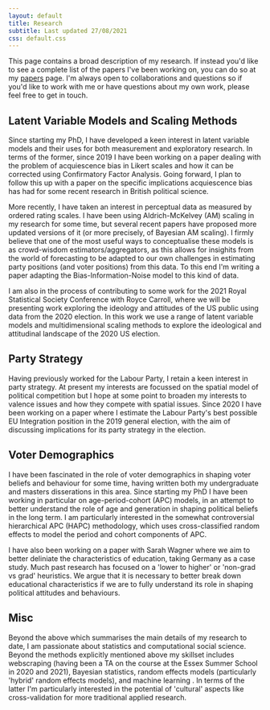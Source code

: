 ```yaml
---
layout: default
title: Research
subtitle: Last updated 27/08/2021
css: default.css
---
```


This page contains a broad description of my research. If instead you'd like to see a complete list of the papers I've been working on, you can do so at my [papers](/publications) page. I'm always open to collaborations and questions so if you'd like to work with me or have questions about my own work, please feel free to get in touch.

## Latent Variable Models and Scaling Methods

Since starting my PhD, I have developed a keen interest in latent variable models and their uses for both measurement and exploratory research. In terms of the former, since 2019 I have been working on a paper dealing with the problem of acquiescence bias in Likert scales and how it can be corrected using Confirmatory Factor Analysis. Going forward, I plan to follow this up with a paper on the specific implications acquiescence bias has had for some recent research in British political science.

More recently, I have taken an interest in perceptual data as measured by ordered rating scales. I have been using Aldrich-McKelvey (AM) scaling in my research for some time, but several recent papers have proposed more updated versions of it (or more precisely, of Bayesian AM scaling). I firmly believe that one of the most useful ways to conceptualise these models is as crowd-wisdom estimators/aggregators, as this allows for insighits from the world of forecasting to be adapted to our own challenges in estimating party positions (and voter positions) from this data. To this end I'm writing a paper adapting the Bias-Information-Noise model to this kind of data.

I am also in the process of contributing to some work for the 2021 Royal Statistical Society Conference with Royce Carroll, where we will be presenting work exploring the ideology and attitudes of the US public using data from the 2020 election. In this work we use a range of latent variable models and multidimensional scaling methods to explore the ideological and attitudinal landscape of the 2020 US election.

## Party Strategy

Having previously worked for the Labour Party, I retain a keen interest in party strategy. At present my interests are focussed on the spatial model of political competition but I hope at some point to broaden my interests to valence issues and how they compete with spatial issues. Since 2020 I have been working on a paper where I estimate the Labour Party's best possible EU Integration position in the 2019 general election, with the aim of discussing implications for its party strategy in the election.

## Voter Demographics

I have been fascinated in the role of voter demographics in shaping voter beliefs and behaviour for some time, having written both my undergraduate and masters disserations in this area. Since starting my PhD I have been working in particular on age-period-cohort (APC) models, in an attempt to better understand the role of age and generation in shaping political beliefs in the long term. I am particularly interested in the somewhat controversial hierarchical APC (HAPC) methodology, which uses cross-classified random effects to model the period and cohort components of APC.

I have also been working on a paper with Sarah Wagner where we aim to better deliniate the characteristics of education, taking Germany as a case study. Much past research has focused on a 'lower to higher' or 'non-grad vs grad' heuristics. We argue that it is necessary to better break down educational characteristics if we are to fully understand its role in shaping political attitudes and behaviours. 

## Misc

Beyond the above which summarises the main details of my research to date, I am passionate about statistics and computational social science. Beyond the methods explicitly mentioned above my skillset includes webscraping (having been a TA on the course at the Essex Summer School in 2020 and 2021), Bayesian statistics, random effects models (particularly 'hybrid' random effects models), and machine learning . In terms of the latter I'm particularly interested in the potential of 'cultural' aspects like cross-validation for more traditional applied research.
